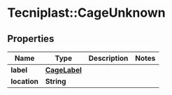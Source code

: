 # Tecniplast::CageUnknown

## Properties
Name | Type | Description | Notes
------------ | ------------- | ------------- | -------------
**label** | [**CageLabel**](CageLabel.md) |  | 
**location** | **String** |  | 


